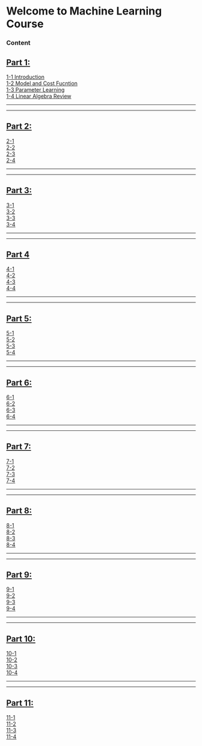 # Welcome to Machine Learning Course

### Content

## [Part 1:](Part1)  
[1-1 Introduction](SRC/Part1/README.md#1-1-Introduction)  
[1-2 Model and Cost Fucntion](SRC/Part1/README.md#1-2-Model-and-Cost-Fucntion)  
[1-3 Parameter Learning](SRC/Part1/README.md#1-3-Parameter-Learning)  
[1-4 Linear Algebra Review](SRC/Part1/README.md#1-4-Linear-Algebra-Review)  

---
---
## [Part 2:](Part2)  
[2-1 ]()  
[2-2 ]()  
[2-3 ]()  
[2-4 ]()   

---
---	
## [Part 3:](Part3)  
[3-1 ]()  
[3-2 ]()  
[3-3 ]()  
[3-4 ]()   

---	
---
## [Part 4](Part4)
[4-1 ]()  
[4-2 ]()  
[4-3 ]()  
[4-4 ]()    

---	
---
## [Part 5:](Part5)  
[5-1 ]()  
[5-2 ]()  
[5-3 ]()  
[5-4 ]()     

---	
---
## [Part 6:](Part6)  
[6-1 ]()   
[6-2 ]()  
[6-3 ]()  
[6-4 ]()     

---
---
## [Part 7:](Part7)  
[7-1 ]()  
[7-2 ]()  
[7-3 ]()  
[7-4 ]()     

---
---
## [Part 8:](Part8)  
[8-1 ]()  
[8-2 ]()  
[8-3 ]()  
[8-4 ]()   

---	
---		
## [Part 9:](Part9)  
[9-1 ]()  
[9-2 ]()  
[9-3 ]()  
[9-4 ]()   

---	
---
## [Part 10:](Part10)  
[10-1 ]()  
[10-2 ]()  
[10-3 ]()  
[10-4 ]()   

---	
---
## [Part 11:](Part11)  
[11-1 ]()  
[11-2 ]()  
[11-3 ]()  
[11-4 ]()   


